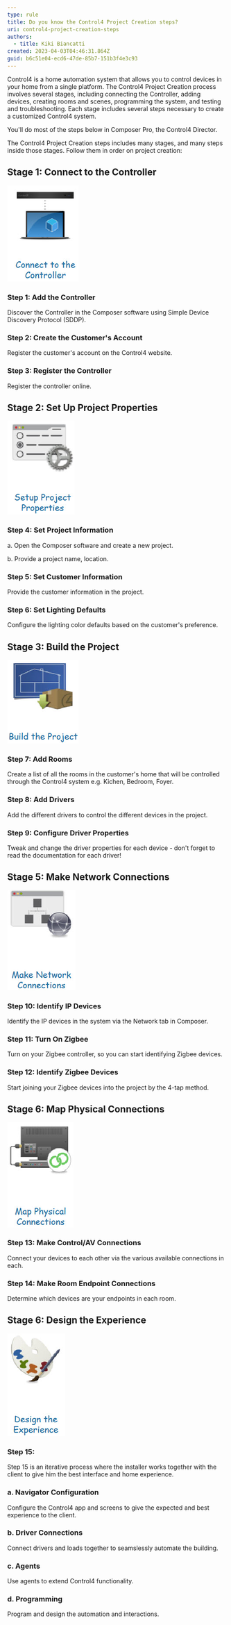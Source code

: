 ```yaml
---
type: rule
title: Do you know the Control4 Project Creation steps?
uri: control4-project-creation-steps
authors:
  - title: Kiki Biancatti
created: 2023-04-03T04:46:31.864Z
guid: b6c51e04-ecd6-47de-85b7-151b3f4e3c93
---
```

Control4 is a home automation system that allows you to control devices in your home from a single platform. The Control4 Project Creation process involves several stages, including connecting the Controller, adding devices, creating rooms and scenes, programming the system, and testing and troubleshooting. Each stage includes several steps necessary to create a customized Control4 system.

You'll do most of the steps below in Composer Pro, the Control4 Director.

<!--endintro-->

The Control4 Project Creation steps includes many stages, and many steps inside those stages. Follow them in order on project creation:

## Stage 1: Connect to the Controller

![](stage1.jpg)

### Step 1: Add the Controller

Discover the Controller in the Composer software using Simple Device Discovery Protocol (SDDP).

### Step 2: Create the Customer's Account

Register the customer's account on the Control4 website.

### Step 3: Register the Controller

Register the controller online.

## Stage 2: Set Up Project Properties

![](stage2.jpg)

### Step 4: Set Project Information

a. Open the Composer software and create a new project.

b. Provide a project name, location.

### Step 5: Set Customer Information

Provide the customer information in the project.

### Step 6: Set Lighting Defaults

Configure the lighting color defaults based on the customer's preference.

## Stage 3: Build the Project

![](stage3.jpg)

### Step 7: Add Rooms

Create a list of all the rooms in the customer's home that will be controlled through the Control4 system e.g. Kichen, Bedroom, Foyer.

### Step 8: Add Drivers

Add the different drivers to control the different devices in the project.

### Step 9: Configure Driver Properties

Tweak and change the driver properties for each device - don't forget to read the documentation for each driver!

## Stage 5: Make Network Connections

![](stage4.jpg)

### Step 10: Identify IP Devices

Identify the IP devices in the system via the Network tab in Composer.

### Step 11: Turn On Zigbee

Turn on your Zigbee controller, so you can start identifying Zigbee devices.

### Step 12: Identify Zigbee Devices

Start joining your Zigbee devices into the project by the 4-tap method.

## Stage 6: Map Physical Connections

![](stage6.jpg)

### Step 13: Make Control/AV Connections

Connect your devices to each other via the various available connections in each.

### Step 14: Make Room Endpoint Connections

Determine which devices are your endpoints in each room.

## Stage 6: Design the Experience

![](stage7.jpg)

### Step 15:

Step 15 is an iterative process where the installer works together with the client to give him the best interface and home experience.

### a. Navigator Configuration

Configure the Control4 app and screens to give the expected and best experience to the client.

### b. Driver Connections

Connect drivers and loads together to seamslessly automate the building.

### c. Agents

Use agents to extend Control4 functionality.

### d. Programming

Program and design the automation and interactions.